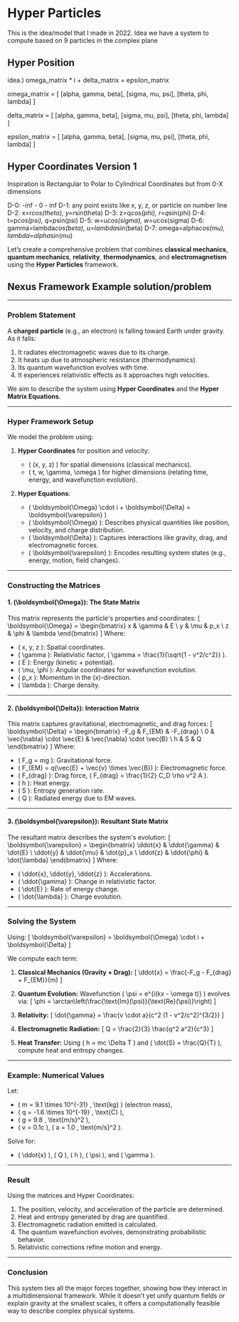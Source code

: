 # Hyper Particles
This is the idea/model that I made in 2022.
Idea we have a system to compute based on 9 particles in the complex plane

## Hyper Position

idea.) omega_matrix * i + delta_matrix = epsilon_matrix

omega_matrix = [
    [alpha, gamma, beta],
    [sigma, mu, psi],
    [theta, phi, lambda]
]

delta_matrix = [
    [alpha, gamma, beta],
    [sigma, mu, psi],
    [theta, phi, lambda]
]

epsilon_matrix = [
    [alpha, gamma, beta],
    [sigma, mu, psi],
    [theta, phi, lambda]
]

## Hyper Coordinates Version 1
Inspiration is Rectangular to Polar to Cylindrical Coordinates but from 0-X dimensions

D-0: -inf - 0 - inf 
D-1: any point exists like x, y, z, or particle on number line
D-2: x=r*cos(theta), y=r*sin(theta)
D-3: z=q*cos(phi), r=q*sin(phi)
D-4: t=p*cos(psi), q=p*sin(psi)
D-5: w=u*cos(sigma), w=u*cos(sigma)
D-6: gamma=lambda*cos(beta), u=lambda*sin(beta)
D-7: omega=alpha*cos(mu), lambda=alpha*sin(mu)

Let’s create a comprehensive problem that combines **classical mechanics**, **quantum mechanics**, **relativity**, **thermodynamics**, and **electromagnetism** using the **Hyper Particles** framework. 


## Nexus Framework Example solution/problem
---

### **Problem Statement**

A **charged particle** (e.g., an electron) is falling toward Earth under gravity. As it falls:
1. It radiates electromagnetic waves due to its charge.
2. It heats up due to atmospheric resistance (thermodynamics).
3. Its quantum wavefunction evolves with time.
4. It experiences relativistic effects as it approaches high velocities.
   
We aim to describe the system using **Hyper Coordinates** and the **Hyper Matrix Equations**.

---

### **Hyper Framework Setup**

We model the problem using:
1. **Hyper Coordinates** for position and velocity:
   - \( (x, y, z) \) for spatial dimensions (classical mechanics).
   - \( t, w, \gamma, \omega \) for higher dimensions (relating time, energy, and wavefunction evolution).

2. **Hyper Equations**:
   - \( \boldsymbol{\Omega} \cdot i + \boldsymbol{\Delta} = \boldsymbol{\varepsilon} \)
   - \( \boldsymbol{\Omega} \): Describes physical quantities like position, velocity, and charge distribution.
   - \( \boldsymbol{\Delta} \): Captures interactions like gravity, drag, and electromagnetic forces.
   - \( \boldsymbol{\varepsilon} \): Encodes resulting system states (e.g., energy, motion, field changes).

---

### **Constructing the Matrices**

#### **1. \(\boldsymbol{\Omega}\): The State Matrix**
This matrix represents the particle's properties and coordinates:
\[
\boldsymbol{\Omega} = 
\begin{bmatrix}
x & \gamma & E \\
y & \mu & p_x \\
z & \phi & \lambda
\end{bmatrix}
\]
Where:
- \( x, y, z \): Spatial coordinates.
- \( \gamma \): Relativistic factor, \( \gamma = \frac{1}{\sqrt{1 - v^2/c^2}} \).
- \( E \): Energy (kinetic + potential).
- \( \mu, \phi \): Angular coordinates for wavefunction evolution.
- \( p_x \): Momentum in the \(x\)-direction.
- \( \lambda \): Charge density.

---

#### **2. \(\boldsymbol{\Delta}\): Interaction Matrix**
This matrix captures gravitational, electromagnetic, and drag forces:
\[
\boldsymbol{\Delta} = 
\begin{bmatrix}
-F_g & F_{EM} & -F_{drag} \\
0 & \vec{\nabla} \cdot \vec{E} & \vec{\nabla} \cdot \vec{B} \\
h & S & Q
\end{bmatrix}
\]
Where:
- \( F_g = mg \): Gravitational force.
- \( F_{EM} = q(\vec{E} + \vec{v} \times \vec{B}) \): Electromagnetic force.
- \( F_{drag} \): Drag force, \( F_{drag} = \frac{1}{2} C_D \rho v^2 A \).
- \( h \): Heat energy.
- \( S \): Entropy generation rate.
- \( Q \): Radiated energy due to EM waves.

---

#### **3. \(\boldsymbol{\varepsilon}\): Resultant State Matrix**
The resultant matrix describes the system's evolution:
\[
\boldsymbol{\varepsilon} = 
\begin{bmatrix}
\ddot{x} & \ddot{\gamma} & \dot{E} \\
\ddot{y} & \ddot{\mu} & \dot{p}_x \\
\ddot{z} & \ddot{\phi} & \dot{\lambda}
\end{bmatrix}
\]
Where:
- \( \ddot{x}, \ddot{y}, \ddot{z} \): Accelerations.
- \( \ddot{\gamma} \): Change in relativistic factor.
- \( \dot{E} \): Rate of energy change.
- \( \dot{\lambda} \): Charge evolution.

---

### **Solving the System**

Using:
\[
\boldsymbol{\varepsilon} = \boldsymbol{\Omega} \cdot i + \boldsymbol{\Delta}
\]

We compute each term:

1. **Classical Mechanics (Gravity + Drag):**
   \[
   \ddot{x} = \frac{-F_g - F_{drag} + F_{EM}}{m}
   \]

2. **Quantum Evolution:**
   Wavefunction \( \psi = e^{i(kx - \omega t)} \) evolves via:
   \[
   \phi = \arctan\left(\frac{\text{Im}(\psi)}{\text{Re}(\psi)}\right)
   \]

3. **Relativity:**
   \[
   \dot{\gamma} = \frac{v \cdot a}{c^2 (1 - v^2/c^2)^{3/2}}
   \]

4. **Electromagnetic Radiation:**
   \[
   Q = \frac{2}{3} \frac{q^2 a^2}{c^3}
   \]

5. **Heat Transfer:**
   Using \( h = mc \Delta T \) and \( \dot{S} = \frac{Q}{T} \), compute heat and entropy changes.

---

### **Example: Numerical Values**

Let:
- \( m = 9.1 \times 10^{-31} \, \text{kg} \) (electron mass),
- \( q = -1.6 \times 10^{-19} \, \text{C} \),
- \( g = 9.8 \, \text{m/s}^2 \),
- \( v = 0.1c \), \( a = 1.0 \, \text{m/s}^2 \).

Solve for:
- \( \ddot{x} \), \( Q \), \( h \), \( \psi \), and \( \gamma \).

---

### **Result**

Using the matrices and Hyper Coordinates:
1. The position, velocity, and acceleration of the particle are determined.
2. Heat and entropy generated by drag are quantified.
3. Electromagnetic radiation emitted is calculated.
4. The quantum wavefunction evolves, demonstrating probabilistic behavior.
5. Relativistic corrections refine motion and energy.

---

### **Conclusion**

This system ties all the major forces together, showing how they interact in a multidimensional framework. While it doesn’t yet unify quantum fields or explain gravity at the smallest scales, it offers a computationally feasible way to describe complex physical systems.